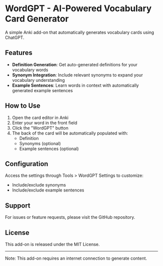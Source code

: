 # WordGPT - AI-Powered Vocabulary Card Generator

A simple Anki add-on that automatically generates vocabulary cards using ChatGPT. 

## Features

- **Definition Generation**: Get auto-generated definitions for your vocabulary words
- **Synonym Integration**: Include relevant synonyms to expand your vocabulary understanding
- **Example Sentences**: Learn words in context with automatically generated example sentences

## How to Use

1. Open the card editor in Anki
2. Enter your word in the front field
3. Click the "WordGPT" button
4. The back of the card will be automatically populated with:
   - Definition
   - Synonyms (optional)
   - Example sentences (optional)

## Configuration

Access the settings through Tools > WordGPT Settings to customize:
- Include/exclude synonyms
- Include/exclude example sentences

## Support

For issues or feature requests, please visit the GitHub repository.

## License

This add-on is released under the MIT License.

---

Note: This add-on requires an internet connection to generate content.
